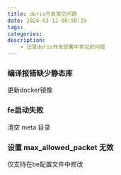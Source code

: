 ```yaml
---
title: doris开发常见问题
date: 2024-03-12 08:50:29
tags:
categories:
description:
    - 记录doris开发部署中常见的问题
---
```


### 编译报错缺少静态库

更新docker镜像

### fe启动失败

清空 meta 目录

### 设置 max_allowed_packet 无效

仅支持在be配置文件中修改
